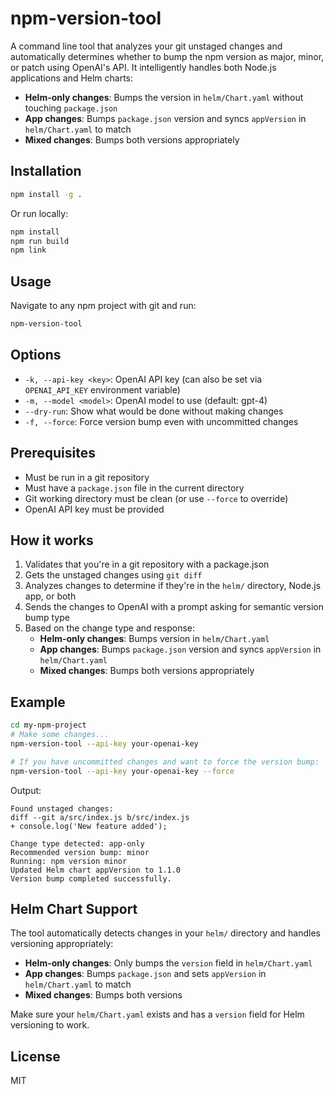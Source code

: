 # npm-version-tool

A command line tool that analyzes your git unstaged changes and automatically determines whether to bump the npm version as major, minor, or patch using OpenAI's API. It intelligently handles both Node.js applications and Helm charts:

- **Helm-only changes**: Bumps the version in `helm/Chart.yaml` without touching `package.json`
- **App changes**: Bumps `package.json` version and syncs `appVersion` in `helm/Chart.yaml` to match
- **Mixed changes**: Bumps both versions appropriately

## Installation

```bash
npm install -g .
```

Or run locally:

```bash
npm install
npm run build
npm link
```

## Usage

Navigate to any npm project with git and run:

```bash
npm-version-tool
```

## Options

- `-k, --api-key <key>`: OpenAI API key (can also be set via `OPENAI_API_KEY` environment variable)
- `-m, --model <model>`: OpenAI model to use (default: gpt-4)
- `--dry-run`: Show what would be done without making changes
- `-f, --force`: Force version bump even with uncommitted changes

## Prerequisites

- Must be run in a git repository
- Must have a `package.json` file in the current directory
- Git working directory must be clean (or use `--force` to override)
- OpenAI API key must be provided

## How it works

1. Validates that you're in a git repository with a package.json
2. Gets the unstaged changes using `git diff`
3. Analyzes changes to determine if they're in the `helm/` directory, Node.js app, or both
4. Sends the changes to OpenAI with a prompt asking for semantic version bump type
5. Based on the change type and response:
   - **Helm-only changes**: Bumps version in `helm/Chart.yaml`
   - **App changes**: Bumps `package.json` version and syncs `appVersion` in `helm/Chart.yaml`
   - **Mixed changes**: Bumps both versions appropriately

## Example

```bash
cd my-npm-project
# Make some changes...
npm-version-tool --api-key your-openai-key

# If you have uncommitted changes and want to force the version bump:
npm-version-tool --api-key your-openai-key --force
```

Output:
```
Found unstaged changes:
diff --git a/src/index.js b/src/index.js
+ console.log('New feature added');

Change type detected: app-only
Recommended version bump: minor
Running: npm version minor
Updated Helm chart appVersion to 1.1.0
Version bump completed successfully.
```

## Helm Chart Support

The tool automatically detects changes in your `helm/` directory and handles versioning appropriately:

- **Helm-only changes**: Only bumps the `version` field in `helm/Chart.yaml`
- **App changes**: Bumps `package.json` and sets `appVersion` in `helm/Chart.yaml` to match
- **Mixed changes**: Bumps both versions

Make sure your `helm/Chart.yaml` exists and has a `version` field for Helm versioning to work.

## License

MIT
